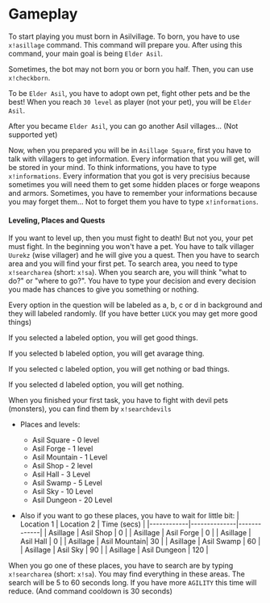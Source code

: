 # Gameplay
To start playing you must born in Asilvillage. To born, you have to use `x!asillage` command. This command will prepare you.
After using this command, your main goal is being `Elder Asil`.

Sometimes, the bot may not born you or born you half. Then, you can use `x!checkborn`.

To be `Elder Asil`, you have to adopt own pet, fight other pets and be the best! When  you reach `30 level` as player (not your pet), you will be `Elder Asil`.


After you became `Elder Asil`, you can go another Asil villages... (Not supported yet)

Now, when you prepared you will be in `Asillage Square`, first you have to talk with villagers to get information. Every information that you will get, will be stored in your mind. To think informations, you have to type `x!informations`.
Every information that you got is very precisius because sometimes you will need them to get some hidden places or forge weapons and armors. Sometimes, you have to remember your informations because you may forget them... Not to forget them you have to type `x!informations`.

#### Leveling, Places and Quests
If you want to level up, then you must fight to death!
But not you, your pet must fight. In the beginning you won't have a pet. You have to talk villager `Uurekz` (wise villager) and he will give you a quest.
Then you have to search area and you will find your first pet. To search area, you need to type `x!searcharea` (short: `x!sa`).
When you search are, you will think "what to do?" or "where to go?". You have to type your decision and every decision you made has chances to give you something or nothing.

Every option in the question will be labeled as a, b, c or d in background and they will labeled randomly. (If you have better `LUCK` you may get more good things)

If you selected a labeled option, you will get good things.

If you selected b labeled option, you will get avarage thing.

If you selected c labeled option, you will get nothing or bad things.

If you selected d labeled option, you will get nothing.

When you finished your first task, you have to fight with devil pets (monsters), you can find them by `x!searchdevils`

* Places and levels:
  * Asil Square - 0 level
  * Asil Forge - 1 level
  * Asil Mountain - 1 Level
  * Asil Shop - 2 level
  * Asil Hall - 3 Level
  * Asil Swamp - 5 Level
  * Asil Sky - 10 Level
  * Asil Dungeon - 20 Level
  
* Also if you want to go these places, you have to wait for little bit:
| Location 1 | Location 2   | Time (secs) |
|------------|--------------|-------------|
| Asillage   | Asil Shop    | 0           |
| Asillage   | Asil Forge   | 0           |
| Asillage   | Asil Hall    | 0           |
| Asillage   | Asil Mountain| 30          |
| Asillage   | Asil Swamp   | 60          |
| Asillage   | Asil Sky     | 90          |
| Asillage   | Asil Dungeon | 120         |

When you go one of these places, you have to search are by typing `x!searcharea` (short: `x!sa`). You may find everything in these areas.
The search will be 5 to 60 seconds long. If you have more `AGILITY` this time will reduce. (And command cooldown is 30 seconds)